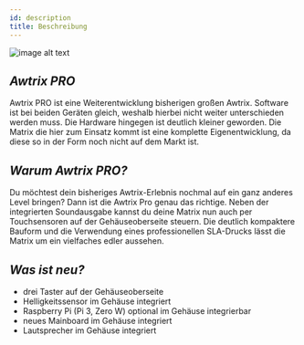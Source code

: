 ```yaml
---
id: description
title: Beschreibung
---
```


![image alt text](..\assets\pro\label.jpg)

## **_Awtrix PRO_**
Awtrix PRO ist eine Weiterentwicklung bisherigen großen Awtrix. Software ist bei beiden Geräten gleich, weshalb hierbei nicht weiter unterschieden werden muss. Die Hardware hingegen ist deutlich kleiner geworden. Die Matrix die hier zum Einsatz kommt ist eine komplette Eigenentwicklung, da diese so in der Form noch nicht auf dem Markt ist. 

## **_Warum Awtrix PRO?_**

Du möchtest dein bisheriges Awtrix-Erlebnis nochmal auf ein ganz anderes Level bringen? Dann ist die Awtrix Pro genau das richtige. Neben der integrierten Soundausgabe kannst du deine Matrix nun auch per Touchsensoren auf der Gehäuseoberseite steuern. Die deutlich kompaktere Bauform und die Verwendung eines professionellen SLA-Drucks lässt die Matrix um ein vielfaches edler aussehen.

## **_Was ist neu?_**
- drei Taster auf der Gehäuseoberseite
- Helligkeitssensor im Gehäuse integriert
- Raspberry Pi (Pi 3, Zero W) optional im Gehäuse integrierbar
- neues Mainboard im Gehäuse integriert
- Lautsprecher im Gehäuse integriert